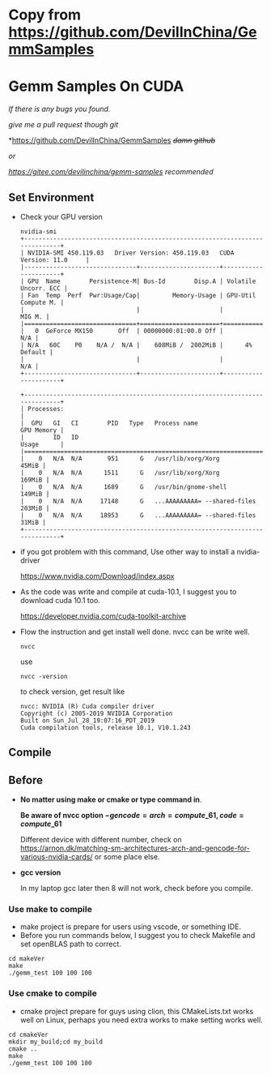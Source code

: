 # Copy from https://github.com/DevilInChina/GemmSamples 
# Gemm Samples On CUDA

*If there is any bugs you found.*

*give me a pull request though git*

*https://github.com/DevilInChina/GemmSamples *~~damn github~~*

*or*

*https://gitee.com/devilinchina/gemm-samples* *recommended*



## Set Environment

* Check your GPU version

  ```shell
  nvidia-smi
  +-----------------------------------------------------------------------------+
  | NVIDIA-SMI 450.119.03   Driver Version: 450.119.03   CUDA Version: 11.0     |
  |-------------------------------+----------------------+----------------------+
  | GPU  Name        Persistence-M| Bus-Id        Disp.A | Volatile Uncorr. ECC |
  | Fan  Temp  Perf  Pwr:Usage/Cap|         Memory-Usage | GPU-Util  Compute M. |
  |                               |                      |               MIG M. |
  |===============================+======================+======================|
  |   0  GeForce MX150       Off  | 00000000:01:00.0 Off |                  N/A |
  | N/A   60C    P0    N/A /  N/A |    608MiB /  2002MiB |      4%      Default |
  |                               |                      |                  N/A |
  +-------------------------------+----------------------+----------------------+
                                                                                 
  +-----------------------------------------------------------------------------+
  | Processes:                                                                  |
  |  GPU   GI   CI        PID   Type   Process name                  GPU Memory |
  |        ID   ID                                                   Usage      |
  |=============================================================================|
  |    0   N/A  N/A       951      G   /usr/lib/xorg/Xorg                 45MiB |
  |    0   N/A  N/A      1511      G   /usr/lib/xorg/Xorg                169MiB |
  |    0   N/A  N/A      1689      G   /usr/bin/gnome-shell              149MiB |
  |    0   N/A  N/A     17148      G   ...AAAAAAAAA= --shared-files      203MiB |
  |    0   N/A  N/A     18953      G   ...AAAAAAAAA= --shared-files       31MiB |
  +-----------------------------------------------------------------------------+
  ```

* if you got problem with this command, Use other way to install a nvidia-driver

  https://www.nvidia.com/Download/index.aspx

* As the code was write and compile at cuda-10.1, I suggest you to download cuda 10.1 too.

  https://developer.nvidia.com/cuda-toolkit-archive

* Flow the instruction and get install well done. nvcc can be write well.

  ```shell
  nvcc
  ```

  use
  
  ```shell
  nvcc -version
  ```
  
  to check version, get result like
  
  ```shell
  nvcc: NVIDIA (R) Cuda compiler driver
  Copyright (c) 2005-2019 NVIDIA Corporation
  Built on Sun_Jul_28_19:07:16_PDT_2019
  Cuda compilation tools, release 10.1, V10.1.243
  ```
  
  

## Compile

## Before

* **No matter using make or cmake or type command in**.

  **Be aware of nvcc option $-gencode=arch=compute\_61,code=compute\_61$**

  Different device with different number, check on https://arnon.dk/matching-sm-architectures-arch-and-gencode-for-various-nvidia-cards/  or some place else. 

* **gcc version**

  In my laptop gcc later then 8 will not work, check before you compile.

### Use make to compile

* make project is prepare for users using vscode, or something IDE.
* Before you run commands below, I suggest you to check Makefile and set openBLAS path to correct.

```shell
cd makeVer
make
./gemm_test 100 100 100
```

### Use cmake to compile

* cmake project prepare for guys using clion, this CMakeLists.txt works well on Linux, perhaps you need extra works to make setting works well. 

```shell
cd cmakeVer
mkdir my_build;cd my_build
cmake ..
make
./gemm_test 100 100 100
```

